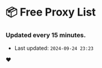 # :package: Free Proxy List
### Updated every 15 minutes.

- Last updated: `2024-09-24 23:23`

:heart:
